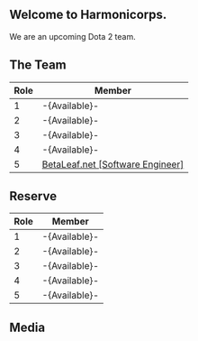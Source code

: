 ## Welcome to Harmonicorps.

We are an upcoming Dota 2 team.

## The Team

|Role|Member|
|---|---|
| 1 | -{Available}- |
| 2 | -{Available}- |
| 3 | -{Available}- |
| 4 | -{Available}- |
| 5 |[BetaLeaf.net [Software Engineer]](http://steamcommunity.com/id/BetaLeaf)|

## Reserve

|Role|Member|
|---|---|
| 1 | -{Available}- |
| 2 | -{Available}- |
| 3 | -{Available}- |
| 4 | -{Available}- |
| 5 | -{Available}- |

## Media
